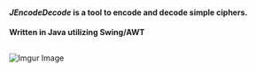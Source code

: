 #### ***JEncodeDecode*** is a tool to encode and decode simple ciphers.
#### Written in Java utilizing Swing/AWT
##
![Imgur Image](https://i.imgur.com/x9srsyX.gif)
